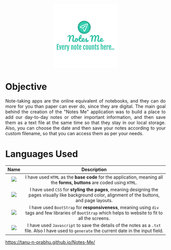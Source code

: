 

<p align = "center">

<img src="https://github.com/Tanu-N-Prabhu/Notes-Me/blob/main/b888f5ab-f393-42ab-a986-85b0a3d9035f_200x200.png">
</p>


# Objective

<p align = "justify">Note-taking apps are the online equivalent of notebooks, and they can do more for you than paper can ever do, since they are digital. The main goal behind the creation of the "Notes Me" application was to build a place to add our day-to-day notes or other important information, and then save them as a text file at the same time so that they stay in our local storage. Also, you can choose the date and then save your notes according to your custom filename, so that you can access them as per your needs.</p>


# Languages Used


| Name | Description  | 
| :---:   | :-: | 
| <img src = "https://img.shields.io/badge/HTML5-E34F26?style=for-the-badge&logo=html5&logoColor=white"> | I have used `HTML` as the <b>base code</b> for the application, meaning all the <b>forms, buttons</b> are coded using `HTML`. | 
| <img src = "https://img.shields.io/badge/CSS3-1572B6?style=for-the-badge&logo=css3&logoColor=white"> | I have used `CSS` for <b>styling the pages</b>, meaning designing the pages visually like background color, alignment of the buttons, and page layouts. | 
| <img src = "https://img.shields.io/badge/Bootstrap-563D7C?style=for-the-badge&logo=bootstrap&logoColor=white"> | I have used `BootStrap` for <b>responsiveness</b>, meaning using `div` tags and few libraries of `BootStrap` which helps to website to fit to all the screens. | 
| <img src = "https://img.shields.io/badge/JavaScript-F7DF1E?style=for-the-badge&logo=javascript&logoColor=black"> | I have used `Javascript` to save the details of the notes as a `.txt` file. Also I have used to `generate` the current date in the input field. | 






https://tanu-n-prabhu.github.io/Notes-Me/
